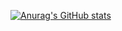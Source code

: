 [![Anurag's GitHub stats](https://github-readme-stats.vercel.app/api?username=atagaev95&show_icons=true&theme=radical)](https://github.com/anuraghazra/github-readme-stats)

[//]: # (![Anurag's GitHub stats]&#40;https://github-readme-stats.vercel.app/api?username=atagaev95&show=reviews,discussions_started,discussions_answered,prs_merged,prs_merged_percentage&#41;)

<!--
**ATAGAEV95/ATAGAEV95** is a ✨ _special_ ✨ repository because its `README.md` (this file) appears on your GitHub profile.

Here are some ideas to get you started:

- 🔭 I’m currently working on ...
- 🌱 I’m currently learning ...
- 👯 I’m looking to collaborate on ...
- 🤔 I’m looking for help with ...
- 💬 Ask me about ...
- 📫 How to reach me: ...
- 😄 Pronouns: ...
- ⚡ Fun fact: ...
-->
